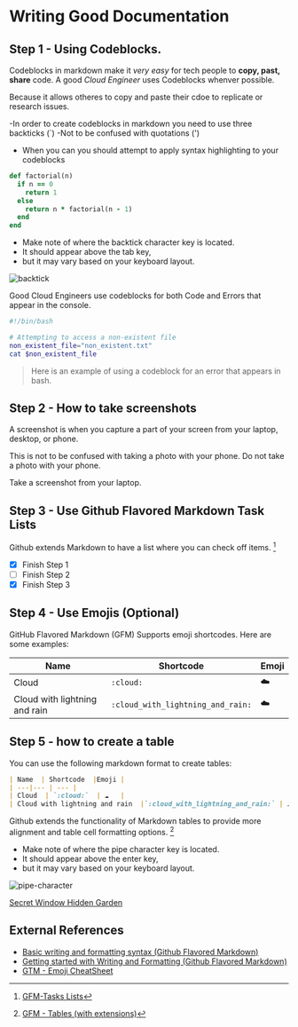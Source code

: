 # Writing Good Documentation

## Step 1 - Using Codeblocks.

Codeblocks in markdown make it *very easy* for tech people to **copy, past, share** code. 
A good _Cloud Engineer_ uses Codeblocks whenver possible. 

Because it allows otheres to copy and paste their cdoe to replicate or research issues.

-In order to create codeblocks in markdown you need to use three backticks (`)
-Not to be confused with quotations (')

- When you can you should attempt to apply syntax highlighting to your codeblocks

```ruby
def factorial(n)
  if n == 0
    return 1
  else
    return n * factorial(n - 1)
  end
end
```
- Make note of where the backtick character key is located. 
- It should appear above the tab key,
- but it may vary based on your keyboard layout.

![backtick](https://github.com/AmberL23/github-docs-example/assets/142250106/410b80ab-d6bb-4a4c-a2fe-06a665ba1f96)

Good Cloud Engineers use codeblocks for both Code and Errors that appear in the console. 

```bash
#!/bin/bash

# Attempting to access a non-existent file
non_existent_file="non_existent.txt"
cat $non_existent_file
```
> Here is an example of using a codeblock for an error that appears in bash.

## Step 2 - How to take screenshots

A screenshot is when you capture a part of your screen from your laptop, desktop, or phone. 

This is not to be confused with taking a photo with your phone. Do not take a photo with your phone. 

Take a screenshot from your laptop. 




## Step 3 - Use Github Flavored Markdown Task Lists

Github extends Markdown to have a list where you can check off items. [^2]
- [x] Finish Step 1
- [ ] Finish Step 2
- [x] Finish Step 3

##  Step 4 - Use Emojis (Optional)

GitHub Flavored Markdown (GFM) Supports emoji shortcodes.
Here are some examples:

| Name  | Shortcode  |Emoji |
| ---|--- | --- |
| Cloud  | `:cloud:`  | ☁️   |
| Cloud with lightning and rain  |`:cloud_with_lightning_and_rain:` | ☁️   |

## Step 5 - how to create a table 

You can use the following markdown format to create tables: 

```markdown
| Name  | Shortcode  |Emoji |
| ---|--- | --- |
| Cloud  | `:cloud:`  | ☁️   |
| Cloud with lightning and rain  |`:cloud_with_lightning_and_rain:` | ☁️   |
```
Github extends the functionality of Markdown tables to provide more alignment and table cell formatting options. [^3]
- Make note of where the pipe character key is located. 
- It should appear above the enter key,
- but it may vary based on your keyboard layout.
  
![pipe-character](https://github.com/AmberL23/github-docs-example/assets/142250106/73debf90-0c84-444e-9b37-e5b5909c3edf)

[Secret Window Hidden Garden](secret-window/hidden-garden.md)

## External References 
- [Basic writing and formatting syntax (Github Flavored Markdown)](https://docs.github.com/en/get-started/writing-on-github/getting-started-with-writing-and-formatting-on-github/basic-writing-and-formatting-syntax)
- [Getting started with Writing and Formatting (Github Flavored Markdown)](https://docs.github.com/en/get-started/writing-on-github/getting-started-with-writing-and-formatting-on-github/about-writing-and-formatting-on-github)
- [GTM - Emoji CheatSheet](https://github.com/ikatyang/emoji-cheat-sheet)
[^1]: [GitHub Flavored Mardown Spec](https://github.com/gfm/)
[^2]: [GFM-Tasks Lists](https://facelessuser.github.io/pymdown-extensions/extensions/tasklist/#tasklist) 
[^3]: [GFM - Tables (with extensions)](https://github.github.com/gfm/#tables-extension-)
